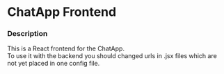 # ChatApp Frontend

### Description
This is a React frontend for the ChatApp. <br />
To use it with the backend you should changed urls in .jsx files which are not yet placed in one config file.
